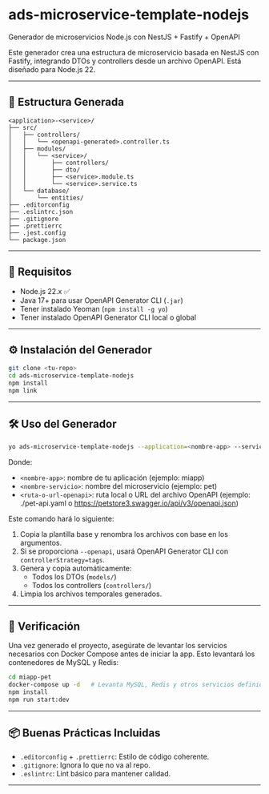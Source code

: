 
# ads-microservice-template-nodejs



Generador de microservicios Node.js con NestJS + Fastify + OpenAPI

Este generador crea una estructura de microservicio basada en NestJS con Fastify, integrando DTOs y controllers desde un archivo OpenAPI. Está diseñado para Node.js 22.

---

## 🧩 Estructura Generada

```
<application>-<service>/
├── src/
│   ├── controllers/
│   │   └── <openapi-generated>.controller.ts
│   ├── modules/
│   │   └── <service>/
│   │       ├── controllers/
│   │       ├── dto/
│   │       ├── <service>.module.ts
│   │       └── <service>.service.ts
│   └── database/
│       └── entities/
├── .editorconfig
├── .eslintrc.json
├── .gitignore
├── .prettierrc
├── .jest.config
└── package.json
```

---

## 🚀 Requisitos

- Node.js 22.x ✅
- Java 17+ para usar OpenAPI Generator CLI (`.jar`)
- Tener instalado Yeoman (`npm install -g yo`)
- Tener instalado OpenAPI Generator CLI local o global

---

## ⚙️ Instalación del Generador

```bash
git clone <tu-repo>
cd ads-microservice-template-nodejs
npm install
npm link
```

---

## 🛠️ Uso del Generador

```bash
yo ads-microservice-template-nodejs --application=<nombre-app> --service=<nombre-servicio> --openapi=<ruta-o-url-openapi>
```

Donde:
- `<nombre-app>`: nombre de tu aplicación (ejemplo: miapp)
- `<nombre-servicio>`: nombre del microservicio (ejemplo: pet)
- `<ruta-o-url-openapi>`: ruta local o URL del archivo OpenAPI (ejemplo: ./pet-api.yaml o https://petstore3.swagger.io/api/v3/openapi.json)

Este comando hará lo siguiente:

1. Copia la plantilla base y renombra los archivos con base en los argumentos.
2. Si se proporciona `--openapi`, usará OpenAPI Generator CLI con `controllerStrategy=tags`.
3. Genera y copia automáticamente:
   - Todos los DTOs (`models/`)
   - Todos los controllers (`controllers/`)
4. Limpia los archivos temporales generados.

---

## 🧪 Verificación


Una vez generado el proyecto, asegúrate de levantar los servicios necesarios con Docker Compose antes de iniciar la app. Esto levantará los contenedores de MySQL y Redis:

```bash
cd miapp-pet
docker-compose up -d   # Levanta MySQL, Redis y otros servicios definidos
npm install
npm run start:dev
```

---


## 📦 Buenas Prácticas Incluidas

- `.editorconfig` + `.prettierrc`: Estilo de código coherente.
- `.gitignore`: Ignora lo que no va al repo.
- `.eslintrc`: Lint básico para mantener calidad.

---
